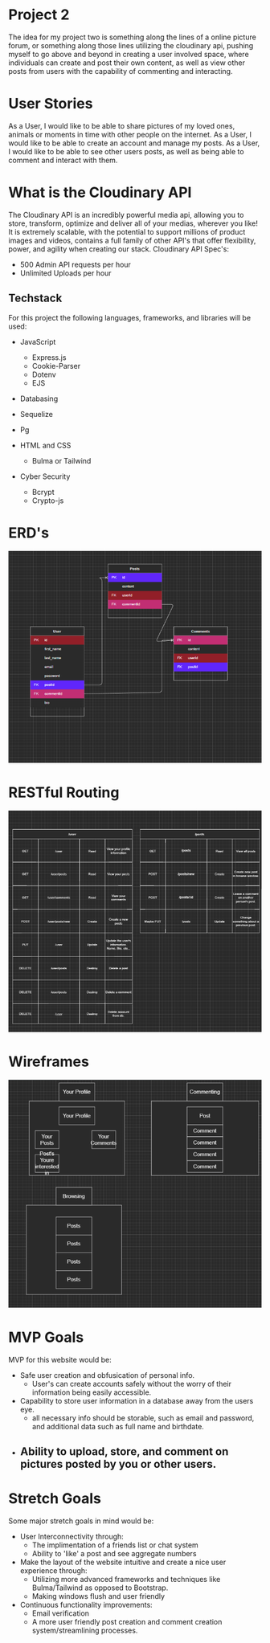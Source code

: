 # Project 2
The idea for my project two is something along the lines of a online picture forum, or something along those lines utilizing the cloudinary api, pushing myself to go above and beyond in creating a user involved space, where individuals can create and post their own content, as well as view other posts from users with the capability of commenting and interacting. 

# User Stories
As a User, I would like to be able to share pictures of my loved ones, animals or moments in time with other people on the internet.
As a User, I would like to be able to create an account and manage my posts.
As a User, I would like to be able to see other users posts, as well as being able to comment and interact with them.  

# What is the Cloudinary API
The Cloudinary API is an incredibly powerful media api, allowing you to store, transform, optimize and deliver all of your medias, wherever you like! It is extremely scalable, with the potential to support millions of product images and videos, contains a full family of other API's that offer flexibility, power, and agility when creating our stack.
Cloudinary API Spec's:
- 500 Admin API requests per hour
- Unlimited Uploads per hour

## Techstack
For this project the following languages, frameworks, and libraries will be used:
- JavaScript
  - Express.js
   - Cookie-Parser
   - Dotenv
   - EJS

- Databasing
 - Sequelize
  - Pg

- HTML and CSS
  - Bulma or Tailwind 
- Cyber Security
  - Bcrypt
  - Crypto-js

# ERD's
![Pitch ERD](/Img/ERD.png)

# RESTful Routing
![RESTful Routing](/Img/RESTful.png)

# Wireframes
![Pitch Wireframe](/Img/Wireframe.png)


# MVP Goals
MVP for this website would be: 
- Safe user creation and obfusication of personal info.
  - User's can create accounts safely without the worry of their information being easily accessible.
- Capability to store user information in a database away from the users eye.
  - all necessary info should be storable, such as email and password, and additional data such as full name and birthdate.
- Ability to upload, store, and comment on pictures posted by you or other users.
  - 

# Stretch Goals
Some major stretch goals in mind would be:
- User Interconnectivity through:
  - The implimentation of a friends list or chat system
  - Ability to 'like' a post and see aggregate numbers
- Make the layout of the website intuitive and create a nice user experience through:  
  - Utilizing more advanced frameworks and techniques like Bulma/Tailwind as opposed to Bootstrap.
  - Making windows flush and user friendly
- Continuous functionality improvements:
  - Email verification
  - A more user friendly post creation and comment creation system/streamlining processes.